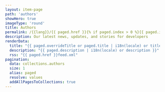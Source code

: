 ```yaml
---
layout: item-page
path: 'authors'
showHero: true
imageType: 'round'
title: Authors
permalink: /{{lang}}/{{ paged.href }}{% if paged.index > 0 %}{{ paged.index + 1 }}/{% endif %}index.html
description: Our latest news, updates, and stories for developers
renderData:
  title: "{{ paged.overrideTitle or paged.title | i18n(locale) or title }}"
  description: "{{ paged.description | i18n(locale) or description }}"
  rss: "{{ paged.href }}feed.xml"
pagination:
  data: collections.authors
  size: 1
  alias: paged
  resolve: values
  addAllPagesToCollections: true
---
```

